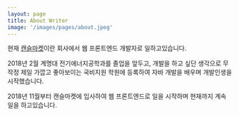 ```yaml
---
layout: page
title: About Writer
image: '/images/pages/about.jpeg'
---
```


현재 [캔슬마켓](https://www.cancelmarket.com/)이란 회사에서 웹 프론트엔드 개발자로 일하고있습니다.

2018년 2월 계명대 전기에너지공학과를 졸업을 앞두고, 개발을 하고 싶단 생각으로 무작정 제일 가깝고 좋아보이는 국비지원 학원에 등록하여 자바 개발을 배우며 개발인생을 시작했습니다.

2018년 11월부터 캔슬마켓에 입사하여 웹 프론트엔드로 일을 시작하며 현재까지 계속 일을 하고있습니다.

